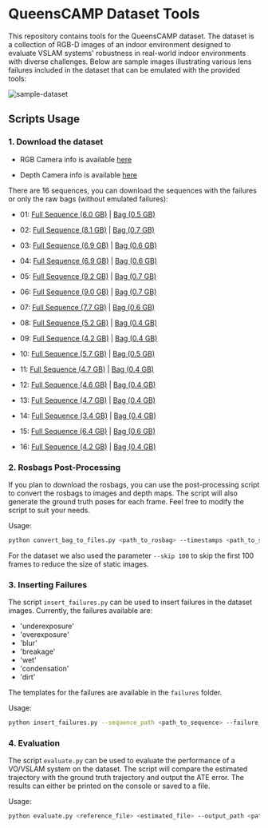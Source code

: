 # QueensCAMP Dataset Tools

This repository contains tools for the QueensCAMP dataset. The dataset is a collection of RGB-D images of an indoor environment designed to evaluate VSLAM systems' robustness in real-world indoor environments with diverse challenges.
Below are sample images illustrating various lens failures included in the dataset that can be emulated with the provided tools:

![sample-dataset](./assets/sample-dataset.gif)

## Scripts Usage

### 1. Download the dataset

* RGB Camera info is available [here](https://drive.usercontent.google.com/uc?id=16JEOw3xNZu8f79BG29LN6BoParwQUhqU)

* Depth Camera info is available [here](https://drive.usercontent.google.com/uc?id=1IqAv9xRtl1qZ4iXHHOcg_rNLyAPKUIw1)

There are 16 sequences, you can download the sequences with the failures or only the raw bags (without emulated failures):

- 01: [Full Sequence (6.0 GB)](https://drive.usercontent.google.com/download?id=1H6_Y_DupjIJNn4tnIFHsXhW0KqEeTJHm&export=download) |
               [Bag (0.5 GB)](https://drive.usercontent.google.com/download?id=1xjIQjClK1niVoXDSxSNxQe76FkAcNAff&export=download)

- 02: [Full Sequence (8.1 GB)](https://drive.usercontent.google.com/download?id=19XVonI6U5cMy66qPH5YhF-IPB-cVH_JO&export=download) |
               [Bag (0.7 GB)](https://drive.usercontent.google.com/download?id=15fQOuLZwFsG5um1BvkKsW7BzuF-Uz_bn&export=download)

- 03: [Full Sequence (6.9 GB)](https://drive.usercontent.google.com/download?id=14XWFysXbD_W60ujBCDyY95F3d87vCtZO&export=download) |
                [Bag (0.6 GB)](https://drive.usercontent.google.com/download?id=1fmWsYXq9EW7YzyX1CuKLe_LLKXuKcL1p&export=download)

- 04: [Full Sequence (6.9 GB)](https://drive.usercontent.google.com/download?id=1K4rlcI74OkwI9VLLBeY9FH-39VaC5fV4&export=download) |
        [Bag (0.6 GB)](https://drive.usercontent.google.com/download?id=1jhRtQ_JpK9KXfJeLONSr0MGfzx0a1VLy&export=download)

- 05: [Full Sequence (9.2 GB)](https://drive.usercontent.google.com/download?id=1ERtGT_XPessxwUQ7dcyip1nSz4yAvE7P&export=download) |
        [Bag (0.7 GB)](https://drive.usercontent.google.com/download?id=1PexbcMAuAYAPID1NDunT5uqExfiDSxhF&export=download)

- 06: [Full Sequence (9.0 GB)](https://drive.usercontent.google.com/download?id=1cAnE0gxJPenBW_eK10atMoL5tCZWcvTx&export=download) |
        [Bag (0.7 GB)](https://drive.usercontent.google.com/download?id=1YSHISkkQpSvU5GGhAY6ZsPaD8WIbrv0x&export=download)

- 07: [Full Sequence (7.7 GB)](https://drive.usercontent.google.com/download?id=12OqTWhZbfFAoL-DuAbp77-SAZQBD2oXF&export=download) |
        [Bag (0.6 GB)](https://drive.usercontent.google.com/download?id=1qXwq9cl_mcNPt2ANd8gg6Eqn6QjHwf9V&export=download)

- 08: [Full Sequence (5.2 GB)](https://drive.usercontent.google.com/download?id=1Q73NRw96wioWblvFmMgCB2E5EwfgRsq1&export=download) |
        [Bag (0.4 GB)](https://drive.usercontent.google.com/download?id=1qF4QE2gLNhoUIO-KlBznHpQIck-p9g97&export=download)

- 09: [Full Sequence (4.2 GB)](https://drive.usercontent.google.com/download?id=1RTLnDZazFc2EKciGrayDelXRpT6WLEda&export=download) |
        [Bag (0.4 GB)](https://drive.usercontent.google.com/download?id=1RgAflLe3xeAsIP-RgxrkaKOP7L_zEANw&export=download)

- 10: [Full Sequence (5.7 GB)](https://drive.usercontent.google.com/download?id=1cgPKmhMUwS5iszLFDjOVJ0-PKLg4Wysn&export=download) |
        [Bag (0.5 GB)](https://drive.usercontent.google.com/download?id=1TSWsITjPNu-nBko9QufAy7LLEdaOTTtu&export=download)

- 11: [Full Sequence (4.7 GB)](https://drive.usercontent.google.com/download?id=1MJIKAmhgvLfGV4RFH9UfEmhwX6lWuEgE&export=download) |
        [Bag (0.4 GB)](https://drive.usercontent.google.com/download?id=1tOKUJKg8pC2e2RcZs5JQ_95SDt62Ps5j&export=download)

- 12: [Full Sequence (4.6 GB)](https://drive.usercontent.google.com/download?id=1adr-_G7FEwYVyKmNnbTKdEJaq48bKBM-&export=download) |
        [Bag (0.4 GB)](https://drive.usercontent.google.com/download?id=1SlcGbPDHlwJ6RMTK_YckdmRoqBvEp5C6&export=download)

- 13: [Full Sequence (4.7 GB)](https://drive.usercontent.google.com/download?id=1hkKuaEauJMDE874IahYbSNlzAspFTcIR&export=download) |
        [Bag (0.4 GB)](https://drive.usercontent.google.com/download?id=13K2wL0HaefcJ6UMjC3W5YIOQGENhAEca&export=download)

- 14: [Full Sequence (3.4 GB)](https://drive.usercontent.google.com/download?id=15MQ8R4owPvb_g3eTKrm1JBXdj5MRSFWq&export=download) |
        [Bag (0.4 GB)](https://drive.usercontent.google.com/download?id=1lfcyFHUTmP4saGPSl5LaOgMF3zOYAocl&export=download)

- 15: [Full Sequence (6.4 GB)](https://drive.usercontent.google.com/download?id=13IrfPcwxmFRauRTLp8HbiDdebsVIgLtL&export=download) |
        [Bag (0.6 GB)](https://drive.usercontent.google.com/download?id=1K-0tqTxQlgvEluhMf_exRRYFQkKH5i8u&export=download)

- 16: [Full Sequence (4.2 GB)](https://drive.usercontent.google.com/download?id=1NgSeh7LJXVZG024mrV-l0pWlvphj4SST&export=download) |
        [Bag (0.4 GB)](https://drive.usercontent.google.com/download?id=1kUfufHLgd9Q9Z3Eb1gAdgDXD3rPxdA6P&export=download)

### 2. Rosbags Post-Processing
If you plan to download the rosbags, you can use the post-processing script to convert the rosbags to images and depth maps. The script will also generate the ground truth poses for each frame. Feel free to modify the script to suit your needs.

Usage:

```bash
python convert_bag_to_files.py <path_to_rosbag> --timestamps <path_to_save_timestamps> --trajectory_file <path_to_save_trajectory> --image_folder <path_to_save_images> --depth_folder <path_to_save_depths> --image_topic <image_topic> --depth_topic <depth_topic> --pose_topic <odom_topic>
```

For the dataset we also used the parameter `--skip 100` to skip the first 100 frames to reduce the size of static images.

### 3. Inserting Failures
The script `insert_failures.py` can be used to insert failures in the dataset images. Currently, the failures available are:
- 'underexposure'
- 'overexposure'
- 'blur'
- 'breakage'
- 'wet'
- 'condensation'
- 'dirt'

The templates for the failures are available in the `failures` folder.

Usage:

```bash
python insert_failures.py --sequence_path <path_to_sequence> --failure_type <failure_type> --output_path <path_to_save_sequence>
```

### 4. Evaluation
The script `evaluate.py` can be used to evaluate the performance of a VO/VSLAM system on the dataset. The script will compare the estimated trajectory with the ground truth trajectory and output the ATE error. The results can either be printed on the console or saved to a file.

Usage:

```bash
python evaluate.py <reference_file> <estimated_file> --output_path <path_to_save_results>
```
